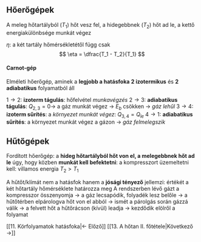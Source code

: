 ## Hőerőgépek
A meleg hőtartályból ($T_1$) hőt vesz fel, a hidegebbnek ($T_2$) hőt ad le, a kettő energiakülönbsége munkát végez

$\eta$: a két tartály hőmérsékletétől függ csak
$$
\eta = \dfrac{T_1 - T_2}{T_1}
$$

#### Carnot-gép
Elméleti hőerőgép, aminek a **legjobb a hatásfoka**
**2 izotermikus** és **2 adiabatikus** folyamatból áll

$1 \to 2$: __izoterm tágulás__: hőfelvétel *munkavégzés*
$2 \to 3$: __adiabatikus tágulás__: $Q_{2,3} = 0 \to$ a gáz munkát végez $\to$ $E_b$ csökken $\to$ *gáz lehűl*
$3 \to 4$: __izoterm sűrítés__: a *környezet munkát végez*: $Q_{3,4} = Q_{le}$
$4 \to 1$: __adiabatikus sűrítés__: a környezet munkát végez a gázon $\to$ *gáz felmelegszik*

## Hűtőgépek
Fordított hőerőgép: a **hideg hőtartályból hőt von el, a melegebbnek hőt ad le** úgy, hogy közben **munkát kell befektetni**: a kompresszort üzemeltetni kell: villamos energia
$T_2 > T_1$

A hűtőt/klímát nem a hatásfok hanem a **jósági tényező** jellemzi: értékét a két hőtartály hőmérséklete határozza meg
A rendszerben lévő gázt a kompresszor összenyomja $\to$ a gáz lecsapódik, folyadék lesz belőle $\to$ a hűtőtérben elpárologva hőt von el abból $\to$ ismét a párolgás során gázzá válik $\to$ a felvett hőt a hűtőrácson (kívül) leadja $\to$ kezdődik elölről a folyamat

[[11. Körfolyamatok hatásfoka|← Előző]]
[[13. A hőtan II. főtétele|Következő →]]